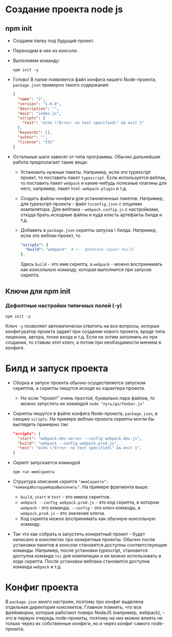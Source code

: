# Создание проекта node js

## npm init

* Создаем папку под будущий проект.

* Переходим в нее из консоли.

* Выполняем команду:

  ```
  npm init -y
  ```

* Готово! В папке появляется файл конфига нашего Node-проекта, `package.json` примерно такого содержания:

  ```json
  {
    "name": "2",
    "version": "1.0.0",
    "description": "",
    "main": "index.js",
    "scripts": {
      "test": "echo \"Error: no test specified\" && exit 1"
    },
    "keywords": [],
    "author": "",
    "license": "ISC"
  }
  ```

* Остальные шаги зависят от типа программы. Обычно дальнейшая работа предполагает такие вещи:

  * Установить нужные пакеты. Например, если это typescript проект, то поставить пакет `typescript`. Если используется вебпак, то поставить пакет `webpack` и какие-нибудь полезные плагины для него, например, пакет `html-webpack-plugin` и т.д.

  * Создать файлы-конфиги для установленных пакетов. Например, для typescript-проекта - файл `tsconfig.json` с опциями компилятора. Для вебпака - `webpack.config.js` с настройками, откуда брать исходные файлы и куда класть артефакты билда и т.д.

  * Добавить в `package.json` скрипты запуска \ билда. Например, если это вебпак-проект, то 

    ```yaml
    "scripts": {
      "build": "webpack"  # <-- Добавили скрипт build
    },
    ```

    Здесь `build` - это имя скрипта, а `webpack` - можно воспринимать как консольную команду, которая выполнится при запуске скрипта.

## Ключи для npm init

### Дефолтные настройки типичных полей (-y)

```
npm init -y
```

Ключ `-y` позволяет автоматически ответить на все вопросы, которые конфигуратор проекта задает при создании нового проекта, вроде типа лицензии, автора, точки входа и т.д. Если не хотим заполнять их при создании, то ставим этот ключ, а потом при необходимости меняем в конфиге.

# Билд и запуск проекта

* Сборка и запуск проекта обычно осуществляется запуском скриптов, а скрипты пишутся исходя из характера проекта.

  * Но если "проект" очень простой, буквально пара файлов, то можно запустить их командой `node "путь/до/foobar.js"`

* Скрипты пишутся в файле конфига Node-проекта, `package.json`, в секцию `scripts`. На примере вебпак-проекта скрипты могли бы выглядеть примерно так:

  ```json
  "scripts": {
    "start": "webpack-dev-server --config webpack.dev.js",
    "build": "webpack --config webpack.prod.js",
    "test": "echo \"Error: no test specified\" && exit 1",
  }
  ```

* Скрипт запускается командой

  ```
  npm run имяСкрипта
  ```

* Структура описания скрипта `"имяСкрипта": "командаКоторуюНадоВыполнить"`. На примере фрагмента выше:

  * `build`, `start` и `test` - это имена скриптов.
  * `webpack --config webpack.prod.js` - это код скрипта, в котором `webpack` - это команда, `--config` - это ключ команды, а `webpack.prod.js` - это значение ключа.
  * Код скрипта можно воспринимать как обычную консольную команду.

* Так что как собрать и запустить конкретный проект - будет написано в конспектах про конкретные проекты. Обычно после установки пакетов в консоли становятся доступны соответствующие команды. Например, после установки typescript, становится доступна команда `tsc` для компиляции и ее можно использовать в коде скрипта. После установки вебпака становится доступна команда `webpack` и т.д.

# Конфиг проекта

В `package.json` много настроек, поэтому про конфиг выделена отдельная директория конспектов. Главное помнить, что все фреймворки, которые работают поверх NodeJS (например, webpack), - это в первую очередь node-проекты, поэтому на них можно влиять не только через их собственные конфиги, но и через конфиг самого node-проекта.